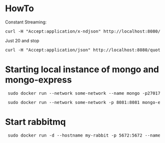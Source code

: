 # HowTo
Constant Streaming:
<pre>curl -H "Accept:application/x-ndjson" http://localhost:8080/quotes</pre>

Just 20 and stop
<pre>curl -H "Accept:application/json" http://localhost:8080/quotes</pre>

# Starting local instance of mongo and mongo-express
<pre> sudo docker run --network some-network --name mongo -p27017:27017 -d mongo:latest </pre>
<pre> sudo docker run --network some-network -p 8081:8081 mongo-express </pre>

# Start rabbitmq
<pre> sudo docker run -d --hostname my-rabbit -p 5672:5672 --name some-rabbit rabbitmq:3 </pre>
